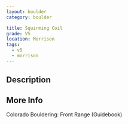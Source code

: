 ```yaml
---
layout: boulder
category: boulder

title: Squirming Coil
grade: V5
location: Morrison
tags:
  - v5
  - morrison
---
```


## Description


## More Info
Colorado Bouldering: Front Range (Guidebook)
